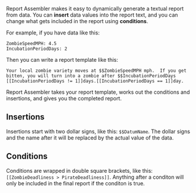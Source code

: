 Report Assembler makes it easy to dynamically generate a textual report
from data.  You can **insert** data values into the report text, and you
can change what gets included in the report using **conditions**.

For example, if you have data like this:

    ZombieSpeedMPH: 4.5
    IncubationPeriodDays: 2

Then you can write a report template like this:

    Your local zombie variety moves at $$ZombieSpeedMPH mph.  If you get
    bitten, you will turn into a zombie after $$IncubationPeriodDays
    [[IncubationPeriodDays != 1]]days.[[IncubationPeriodDays == 1]]day.

Report Assembler takes your report template, works out the conditions 
and insertions, and gives you the completed report.

Insertions
----------
Insertions start with two dollar signs, like this: `$$DatumName`.  The 
dollar signs and the name after it will be replaced by the actual value 
of the data.

Conditions
----------
Conditions are wrapped in double square brackets, like this: 
`[[ZombieDeadliness > PirateDeadliness]]`.  Anything after a conditon 
will only be included in the final report if the conditon is true.

